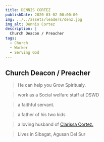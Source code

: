 ```yaml
---
title: DENNIS CORTEZ
publishDate: 2020-03-02 00:00:00
img: ../../assets/leaders/denz.jpg
img_alt: Dennis Cortez
description: |
  Church Deacon / Preacher
tags:
  - Church
  - Worker
  - Serving God
---
```


## Church Deacon / Preacher

> He can help you Grow Spiritualy. 

> work as a Social welfare staff at DSWD

> a faithful servant.

> a father of his two kids

> a loving husband of <a href="/leadership/maam-clarissa/">Clarissa Cortez.</a> 

> Lives in Sibagat, Agusan Del Sur
